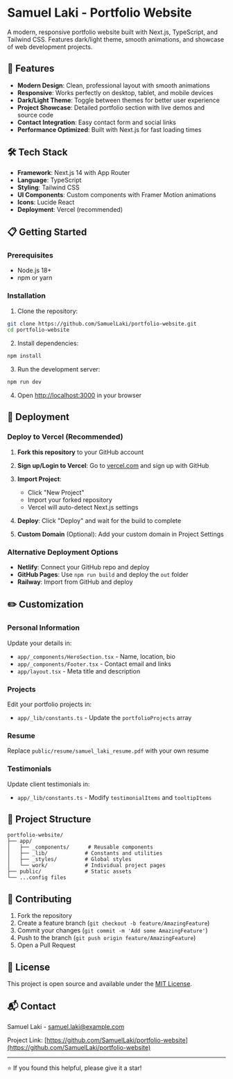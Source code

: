 # Samuel Laki - Portfolio Website

A modern, responsive portfolio website built with Next.js, TypeScript, and Tailwind CSS. Features dark/light theme, smooth animations, and showcase of web development projects.

## 🚀 Features

- **Modern Design**: Clean, professional layout with smooth animations
- **Responsive**: Works perfectly on desktop, tablet, and mobile devices
- **Dark/Light Theme**: Toggle between themes for better user experience
- **Project Showcase**: Detailed portfolio section with live demos and source code
- **Contact Integration**: Easy contact form and social links
- **Performance Optimized**: Built with Next.js for fast loading times

## 🛠️ Tech Stack

- **Framework**: Next.js 14 with App Router
- **Language**: TypeScript
- **Styling**: Tailwind CSS
- **UI Components**: Custom components with Framer Motion animations
- **Icons**: Lucide React
- **Deployment**: Vercel (recommended)

## 📋 Getting Started

### Prerequisites

- Node.js 18+ 
- npm or yarn

### Installation

1. Clone the repository:
```bash
git clone https://github.com/SamuelLaki/portfolio-website.git
cd portfolio-website
```

2. Install dependencies:
```bash
npm install
```

3. Run the development server:
```bash
npm run dev
```

4. Open [http://localhost:3000](http://localhost:3000) in your browser

## 🚀 Deployment

### Deploy to Vercel (Recommended)

1. **Fork this repository** to your GitHub account

2. **Sign up/Login to Vercel**: Go to [vercel.com](https://vercel.com) and sign up with GitHub

3. **Import Project**: 
   - Click "New Project"
   - Import your forked repository
   - Vercel will auto-detect Next.js settings

4. **Deploy**: Click "Deploy" and wait for the build to complete

5. **Custom Domain** (Optional): Add your custom domain in Project Settings

### Alternative Deployment Options

- **Netlify**: Connect your GitHub repo and deploy
- **GitHub Pages**: Use `npm run build` and deploy the `out` folder
- **Railway**: Import from GitHub and deploy

## ✏️ Customization

### Personal Information
Update your details in:
- `app/_components/HeroSection.tsx` - Name, location, bio
- `app/_components/Footer.tsx` - Contact email and links
- `app/layout.tsx` - Meta title and description

### Projects
Edit your portfolio projects in:
- `app/_lib/constants.ts` - Update the `portfolioProjects` array

### Resume
Replace `public/resume/samuel_laki_resume.pdf` with your own resume

### Testimonials
Update client testimonials in:
- `app/_lib/constants.ts` - Modify `testimonialItems` and `tooltipItems`

## 📁 Project Structure

```
portfolio-website/
├── app/
│   ├── _components/      # Reusable components
│   ├── _lib/            # Constants and utilities
│   ├── _styles/         # Global styles
│   └── work/            # Individual project pages
├── public/              # Static assets
└── ...config files
```

## 🤝 Contributing

1. Fork the repository
2. Create a feature branch (`git checkout -b feature/AmazingFeature`)
3. Commit your changes (`git commit -m 'Add some AmazingFeature'`)
4. Push to the branch (`git push origin feature/AmazingFeature`)
5. Open a Pull Request

## 📄 License

This project is open source and available under the [MIT License](LICENSE).

## 📬 Contact

Samuel Laki - [samuel.laki@example.com](mailto:samuel.laki@example.com)

Project Link: [https://github.com/SamuelLaki/portfolio-website](https://github.com/SamuelLaki/portfolio-website)

---

⭐ If you found this helpful, please give it a star!
